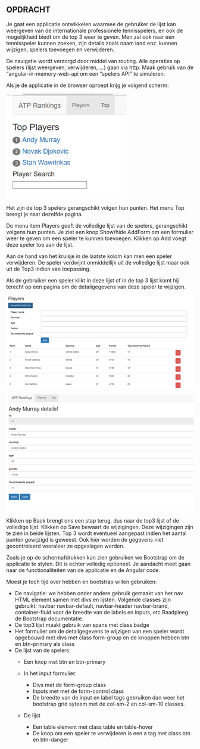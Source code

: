 ## OPDRACHT

Je gaat een applicatie ontwikkelen waarmee de gebruiker de lijst kan weergeven van de internationale professionele tennisspelers, en ook de mogelijkheid biedt om de top 3 weer te geven. Men zal ook naar een tennisspeler kunnen zoeken, zijn details zoals naam land enz. kunnen wijzigen, spelers toevoegen en verwijderen.

De navigatie wordt verzorgd door middel van routing. Alle operaties op spelers (lijst weergeven, verwijderen, …) gaan via http. Maak gebruik van de “angular-in-memory-web-api om een “spelers API” te simuleren.

Als je de applicatie in de browser oproept krijg je volgend scherm:

![alt text](resources/atp-image1.png "Top Players afbeelding")

Het zijn de top 3 spelers gerangschikt volgen hun punten. Het menu Top brengt je naar dezelfde pagina.

De menu item Players geeft de volledige lijst van de spelers, gerangschikt volgens hun punten. Je ziet een knop Show/hide AddForm om een formulier weer te geven om een speler te kunnen toevoegen. Klikken op Add voegt deze speler toe aan de lijst.

Aan de hand van het kruisje in de laatste kolom kan men een speler verwijderen. De speler verdwijnt onmiddellijk uit de volledige lijst maar ook uit de Top3 indien van toepassing.

Als de gebruiker een speler klikt in deze lijst of in de top 3 lijst komt hij terecht op een pagina om de detailgegevens van deze speler te wijzigen.

![alt text](resources/atp-image2.png "Players overzicht afbeelding")

![alt text](resources/atp-image3.png "Detail overzicht afbeelding")

Klikken op Back brengt ons een stap terug, dus naar de top3 lijst of de volledige lijst. Klikken op Save bewaart de wijzigingen. Deze wijzigingen zijn te zien in beide lijsten. Top 3 wordt eventueel aangepast indien het aantal punten gewijzigd is geweest. Ook hier worden de gegevens niet gecontroleerd vooraleer ze opgeslagen worden.

Zoals je op de schermafdrukken kan zien gebruiken we Bootstrap om de applicatie te stylen. Dit is echter volledig optioneel. Je aandacht moet gaan naar de functionaliteiten van de applicatie en de Angular code.

Moest je toch tijd over hebben en bootstrap willen gebruiken:

- De navigatie: we hebben onder andere gebruik gemaakt van het nav HTML element samen met divs en lijsten. Volgende classes zijn gebruikt: navbar navbar-default, navbar-header navbar-brand, container-fluid voor de breedte van de labels en inputs, etc Raadpleeg de Bootstrap documentatie.
- De top3 lijst maakt gebruik van spans met class badge
- Het formulier om de detailgegevens te wijzigen van een speler wordt opgebouwd met divs met class form-group en de knoppen hebben btn en btn-primary als class
- De lijst van de spelers:
    - Een knop met btn en btn-primary
    - In het input formulier:    
        - Divs met de form-group class
        - Inputs met met de form-control class
        - De breedte van de input en label tags gebruiken dan weer het bootstrap grid syteem met de col-sm-2 en col-sm-10 classes.

    - De lijst
        - Een table element met class table en table-hover
        - De knop om een speler te verwijderen is een a tag met class btn en btn-danger
    

